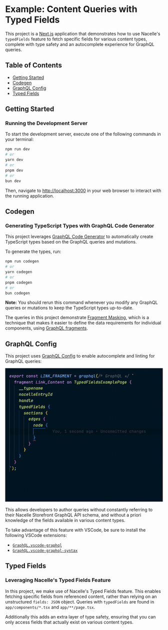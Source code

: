 # Example: Content Queries with Typed Fields

This project is a [Next.js](https://nextjs.org) application that demonstrates how to use Nacelle's `typedFields` feature to fetch specific fields for various content types, complete with type safety and an autocomplete experience for GraphQL queries.

## Table of Contents

- [Getting Started](#getting-started)
- [Codegen](#codegen)
- [GraphQL Config](#graphql-config)
- [Typed Fields](#typed-fields)

## Getting Started

### Running the Development Server

To start the development server, execute one of the following commands in your terminal:

```bash
npm run dev
# or
yarn dev
# or
pnpm dev
# or
bun dev
```

Then, navigate to [http://localhost:3000](http://localhost:3000) in your web browser to interact with the running application.

## Codegen

### Generating TypeScript Types with GraphQL Code Generator

This project leverages [GraphQL Code Generator](https://docs.nacelle.com/docs/graphql-codegen) to automatically create TypeScript types based on the GraphQL queries and mutations.

To generate the types, run:

```bash
npm run codegen
# or
yarn codegen
# or
pnpm codegen
# or
bun codegen
```

**Note:** You should rerun this command whenever you modify any GraphQL queries or mutations to keep the TypeScript types up-to-date.

The queries in this project demonstrate [Fragment Masking](https://the-guild.dev/graphql/codegen/plugins/presets/preset-client#fragment-masking), which is a technique that makes it easier to define the data requirements for individual components, using [GraphQL fragments](https://graphql.org/learn/queries/#fragments).

## GraphQL Config

This project uses [GraphQL Config](https://the-guild.dev/graphql/config) to enable autocomplete and linting for GraphQL queries:

![Screen capture a TypeScript file in VSCode shows the crafting of a query to the Nacelle Storefront GraphQL API for `Content.typedFields`. The fields available for querying are listed via autocomplete.](./docs/assets/demo-graphql-config-autocomplete-with-typed-fields.gif 'Autocomplete powered by GraphQL Config')

This allows developers to author queries without constantly referring to their Nacelle Storefront GraphQL API schema, and without a priori knowledge of the fields available in various content types.

To take advantage of this feature with VSCode, be sure to install the following VSCode extensions:

- [`GraphQL.vscode-graphql`](https://marketplace.visualstudio.com/items?itemName=GraphQL.vscode-graphql)
- [`GraphQL.vscode-graphql-syntax`](https://marketplace.visualstudio.com/items?itemName=GraphQL.vscode-graphql-syntax)

## Typed Fields

### Leveraging Nacelle's Typed Fields Feature

In this project, we make use of Nacelle's Typed Fields feature. This enables fetching specific fields from referenced content, rather than relying on an unstructured `fields: JSON` object. Queries with `typedFields` are found in `app/components/*.tsx` and `app/**/page.tsx`.

Additionally this adds an extra layer of type safety, ensuring that you can only access fields that actually exist on various content types.
